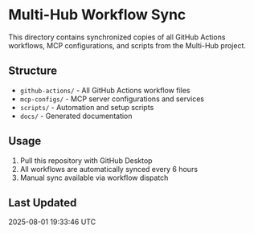 # Multi-Hub Workflow Sync

This directory contains synchronized copies of all GitHub Actions workflows, MCP configurations, and scripts from the Multi-Hub project.

## Structure

- `github-actions/` - All GitHub Actions workflow files
- `mcp-configs/` - MCP server configurations and services
- `scripts/` - Automation and setup scripts
- `docs/` - Generated documentation

## Usage

1. Pull this repository with GitHub Desktop
2. All workflows are automatically synced every 6 hours
3. Manual sync available via workflow dispatch

## Last Updated

2025-08-01 19:33:46 UTC
